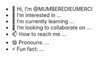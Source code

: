 - 👋 Hi, I’m @MUMBEREDIEUMERCI
- 👀 I’m interested in ...
- 🌱 I’m currently learning ...
- 💞️ I’m looking to collaborate on ...
- 📫 How to reach me ...
- 😄 Pronouns: ...
- ⚡ Fun fact: ...

<!---
MUMBEREDIEUMERCI/MUMBEREDIEUMERCI is a ✨ special ✨ repository because its `README.md` (this file) appears on your GitHub profile.
You can click the Preview link to take a look at your changes.
--->
